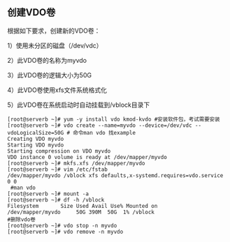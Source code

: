 ## **创建VDO卷**

根据如下要求，创建新的VDO卷：

1）使用未分区的磁盘（/dev/vdc）

2）此VDO卷的名称为myvdo

3）此VDO卷的逻辑大小为50G

4）此VDO卷使用xfs文件系统格式化

5）此VDO卷在系统启动时自动挂载到/vblock目录下

```
[root@serverb ~]# yum -y install vdo kmod-kvdo #安装软件包，考试需要安装 
[root@serverb ~]# vdo create --name=myvdo --device=/dev/vdc --
vdoLogicalSize=50G # 命令man vdo 找example
Creating VDO myvdo
Starting VDO myvdo
Starting compression on VDO myvdo
VDO instance 0 volume is ready at /dev/mapper/myvdo
[root@serverb ~]# mkfs.xfs /dev/mapper/myvdo
[root@serverb ~]# vim /etc/fstab
/dev/mapper/myvdo /vblock xfs defaults,x-systemd.requires=vdo.service 0 0
 #man vdo
[root@serverb ~]# mount -a
[root@serverb ~]# df -h /vblock
Filesystem       Size Used Avail Use% Mounted on
/dev/mapper/myvdo     50G 390M  50G  1% /vblock
#删除vdo卷
[root@serverb ~]# vdo stop -n myvdo
[root@serverb ~]# vdo remove -n myvdo
```